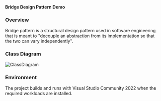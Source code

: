 #### Bridge Design Pattern Demo

### Overview
Bridge pattern is a structural design pattern used in software engineering that is meant to "decouple an abstraction from its implementation so that the two can vary independently". 

### Class Diagram 
![ClassDiagram]()

### Environment
The project builds and runs with Visual Studio Community 2022 when the required workloads are installed.